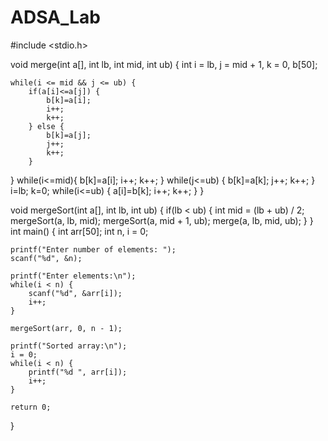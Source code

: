 # ADSA_Lab
#include <stdio.h>

void merge(int a[], int lb, int mid, int ub) {
    int i = lb, j = mid + 1, k = 0, b[50];

    while(i <= mid && j <= ub) {
        if(a[i]<=a[j]) {
            b[k]=a[i];
            i++;
            k++;
        } else {
            b[k]=a[j];
            j++;
            k++;
        }
   }
while(i<=mid){
    b[k]=a[i];
    i++;
    k++;
}
while(j<=ub) {
    b[k]=a[k];
    j++;
    k++;
}
 i=lb;
 k=0;
 while(i<=ub) {
     a[i]=b[k];
     i++;
     k++;
 }
}

void mergeSort(int a[], int lb, int ub) {
    if(lb < ub) {
        int mid = (lb + ub) / 2;
        mergeSort(a, lb, mid);
        mergeSort(a, mid + 1, ub);
        merge(a, lb, mid, ub);
    }
}
int main() {
    int arr[50];
    int n, i = 0;

    printf("Enter number of elements: ");
    scanf("%d", &n);

    printf("Enter elements:\n");
    while(i < n) {
        scanf("%d", &arr[i]);
        i++;
    }

    mergeSort(arr, 0, n - 1);

    printf("Sorted array:\n");
    i = 0;
    while(i < n) {
        printf("%d ", arr[i]);
        i++;
    }

    return 0;
}
